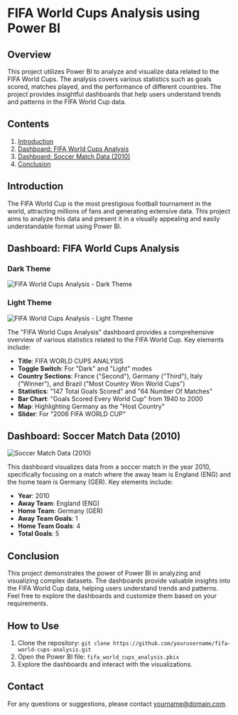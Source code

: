 # FIFA World Cups Analysis using Power BI

## Overview

This project utilizes Power BI to analyze and visualize data related to the FIFA World Cups. The analysis covers various statistics such as goals scored, matches played, and the performance of different countries. The project provides insightful dashboards that help users understand trends and patterns in the FIFA World Cup data.

## Contents

1. [Introduction](#introduction)
2. [Dashboard: FIFA World Cups Analysis](#dashboard-fifa-world-cups-analysis)
3. [Dashboard: Soccer Match Data (2010)](#dashboard-soccer-match-data-2010)
4. [Conclusion](#conclusion)

## Introduction

The FIFA World Cup is the most prestigious football tournament in the world, attracting millions of fans and generating extensive data. This project aims to analyze this data and present it in a visually appealing and easily understandable format using Power BI.

## Dashboard: FIFA World Cups Analysis

### Dark Theme

![FIFA World Cups Analysis - Dark Theme](path/to/image1.png)

### Light Theme

![FIFA World Cups Analysis - Light Theme](path/to/image2.png)

The "FIFA World Cups Analysis" dashboard provides a comprehensive overview of various statistics related to the FIFA World Cup. Key elements include:

- **Title**: FIFA WORLD CUPS ANALYSIS
- **Toggle Switch**: For "Dark" and "Light" modes
- **Country Sections**: France ("Second"), Germany ("Third"), Italy ("Winner"), and Brazil ("Most Country Won World Cups")
- **Statistics**: "147 Total Goals Scored" and "64 Number Of Matches"
- **Bar Chart**: "Goals Scored Every World Cup" from 1940 to 2000
- **Map**: Highlighting Germany as the "Host Country"
- **Slider**: For "2006 FIFA WORLD CUP"

## Dashboard: Soccer Match Data (2010)

![Soccer Match Data (2010)](path/to/image3.png)

This dashboard visualizes data from a soccer match in the year 2010, specifically focusing on a match where the away team is England (ENG) and the home team is Germany (GER). Key elements include:

- **Year**: 2010
- **Away Team**: England (ENG)
- **Home Team**: Germany (GER)
- **Away Team Goals**: 1
- **Home Team Goals**: 4
- **Total Goals**: 5

## Conclusion

This project demonstrates the power of Power BI in analyzing and visualizing complex datasets. The dashboards provide valuable insights into the FIFA World Cup data, helping users understand trends and patterns. Feel free to explore the dashboards and customize them based on your requirements.

## How to Use

1. Clone the repository: `git clone https://github.com/yourusername/fifa-world-cups-analysis.git`
2. Open the Power BI file: `fifa_world_cups_analysis.pbix`
3. Explore the dashboards and interact with the visualizations.

## Contact

For any questions or suggestions, please contact [yourname@domain.com](mailto:yourname@domain.com).
